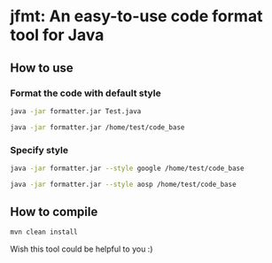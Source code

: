 # jfmt: An easy-to-use code format tool for Java

## How to use

### Format the code with default style
```Bash
java -jar formatter.jar Test.java
```

```Bash
java -jar formatter.jar /home/test/code_base
```

### Specify style
```Bash
java -jar formatter.jar --style google /home/test/code_base
```

```Bash
java -jar formatter.jar --style aosp /home/test/code_base
```

## How to compile

```Bash
mvn clean install
```

Wish this tool could be helpful to you :)